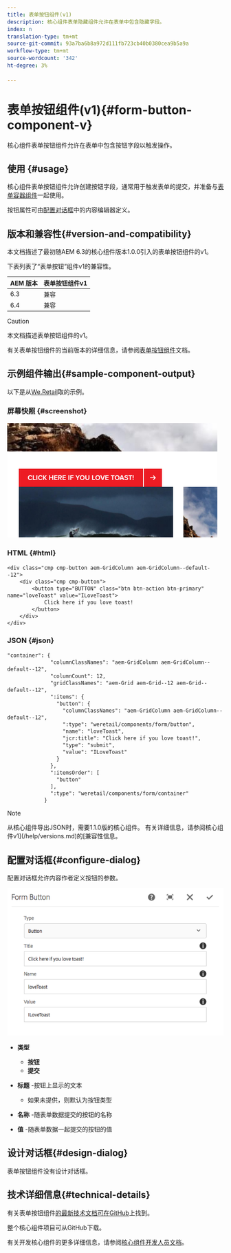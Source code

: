 ```yaml
---
title: 表单按钮组件(v1)
description: 核心组件表单隐藏组件允许在表单中包含隐藏字段。
index: n
translation-type: tm+mt
source-git-commit: 93a7ba6b8a972d111fb723cb40b0380cea9b5a9a
workflow-type: tm+mt
source-wordcount: '342'
ht-degree: 3%

---
```



# 表单按钮组件(v1){#form-button-component-v}

核心组件表单按钮组件允许在表单中包含按钮字段以触发操作。

## 使用 {#usage}

核心组件表单按钮组件允许创建按钮字段，通常用于触发表单的提交，并准备与[表单容器组件](form-container-v1.md)一起使用。

按钮属性可由[配置对话框](#configure-dialog)中的内容编辑器定义。

## 版本和兼容性{#version-and-compatibility}

本文档描述了最初随AEM 6.3的核心组件版本1.0.0引入的表单按钮组件的v1。

下表列表了“表单按钮”组件v1的兼容性。

| AEM 版本 | 表单按钮组件v1 |
|--- |--- |
| 6.3 | 兼容 |
| 6.4 | 兼容 |

>[!CAUTION]
>
>本文档描述表单按钮组件的v1。
>
>有关表单按钮组件的当前版本的详细信息，请参阅[表单按钮组件](/help/components/forms/form-button.md)文档。

## 示例组件输出{#sample-component-output}

以下是从[We.Retail](https://helpx.adobe.com/experience-manager/6-4/sites/developing/using/we-retail.html)取的示例。

### 屏幕快照 {#screenshot}

![](/help/assets/chlimage_1-48.png)

### HTML {#html}

```
<div class="cmp cmp-button aem-GridColumn aem-GridColumn--default--12">
    <div class="cmp cmp-button">
        <button type="BUTTON" class="btn btn-action btn-primary" name="loveToast" value="ILoveToast">
            Click here if you love toast!
        </button>
    </div>
</div>
```

### JSON {#json}

```
"container": {
              "columnClassNames": "aem-GridColumn aem-GridColumn--default--12",
              "columnCount": 12,
              "gridClassNames": "aem-Grid aem-Grid--12 aem-Grid--default--12",
              ":items": {
                "button": {
                  "columnClassNames": "aem-GridColumn aem-GridColumn--default--12",
                  ":type": "weretail/components/form/button",
                  "name": "loveToast",
                  "jcr:title": "Click here if you love toast!",
                  "type": "submit",
                  "value": "ILoveToast"
                }
              },
              ":itemsOrder": [
                "button"
              ],
              ":type": "weretail/components/form/container"
            }
```

>[!NOTE]
>
>从核心组件导出JSON时，需要1.1.0版的核心组件。 有关详细信息，请参阅核心组件v1](/help/versions.md)的[兼容性信息。

## 配置对话框{#configure-dialog}

配置对话框允许内容作者定义按钮的参数。

![](/help/assets/chlimage_1-49.png)

* **类型**
   * **按钮**
   * **提交**

* **标题** -按钮上显示的文本
   * 如果未提供，则默认为按钮类型

* **名称** -随表单数据提交的按钮的名称
* **值** -随表单数据一起提交的按钮的值

## 设计对话框{#design-dialog}

表单按钮组件没有设计对话框。

## 技术详细信息{#technical-details}

有关表单按钮组件[的最新技术文档可在GitHub](https://github.com/adobe/aem-core-wcm-components/tree/master/content/src/content/jcr_root/apps/core/wcm/components/form/button/v1/button)上找到。

整个核心组件项目可从GitHub下载。

有关开发核心组件的更多详细信息，请参阅[核心组件开发人员文档](/help/developing/overview.md)。
